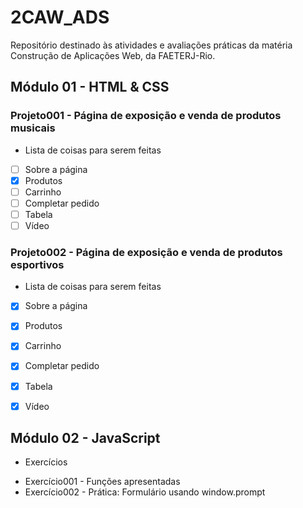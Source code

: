 # 2CAW_ADS
Repositório destinado às atividades e avaliações práticas da matéria Construção de Aplicações Web, da FAETERJ-Rio.



## Módulo 01 - HTML & CSS

### Projeto001 - Página de exposição e venda de produtos musicais
* Lista de coisas para serem feitas
- [ ] Sobre a página
- [x] Produtos
- [ ] Carrinho
- [ ] Completar pedido
- [ ] Tabela
- [ ] Vídeo

### Projeto002 - Página de exposição e venda de produtos esportivos
* Lista de coisas para serem feitas
- [x] Sobre a página
- [x] Produtos
- [x] Carrinho
- [x] Completar pedido
- [x] Tabela
- [x] Vídeo


## Módulo 02 - JavaScript

* Exercícios
- Exercício001 - Funções apresentadas
- Exercício002 - Prática: Formulário usando window.prompt